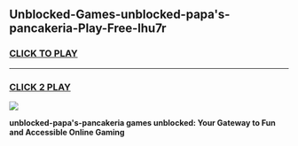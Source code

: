 
## Unblocked-Games-unblocked-papa's-pancakeria-Play-Free-lhu7r
<h3>
<a href="https://premium76.site?title=unblocked-papa's-pancakeria&ref=23A">CLICK TO PLAY</a></h3>
<hr>

<h3>
<a href="https://premium76.site?title=unblocked-papa's-pancakeria&ref=23A">CLICK 2 PLAY</a>
  
</h3>

<a href="https://premium76.site?title=unblocked-papa's-pancakeria&ref=23A"><img src="https://clearcache.store/games.png"></a>


**unblocked-papa's-pancakeria games unblocked: Your Gateway to Fun and Accessible Online Gaming**
